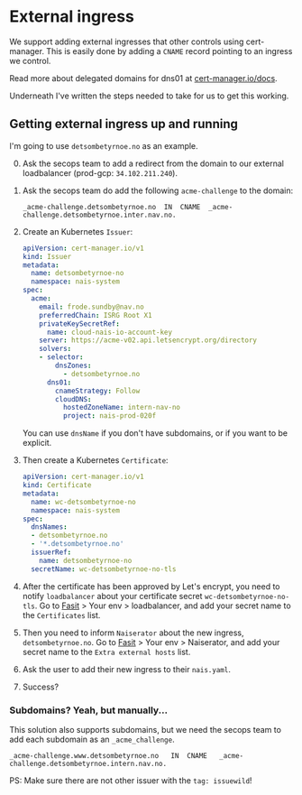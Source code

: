 # External ingress

We support adding external ingresses that other controls using cert-manager.
This is easily done by adding a `CNAME` record pointing to an ingress we control.

Read more about delegated domains for dns01 at [cert-manager.io/docs](https://cert-manager.io/docs/configuration/acme/dns01/#delegated-domains-for-dns01).

Underneath I've written the steps needed to take for us to get this working.

## Getting external ingress up and running

I'm going to use `detsombetyrnoe.no` as an example.

0. Ask the secops team to add a redirect from the domain to our external loadbalancer (prod-gcp: `34.102.211.240`).

1. Ask the secops team do add the following `acme-challenge` to the domain:

    ```
    _acme-challenge.detsombetyrnoe.no  IN  CNAME  _acme-challenge.detsombetyrnoe.inter.nav.no.
    ```

2. Create an Kubernetes `Issuer`:

    ```yaml
    apiVersion: cert-manager.io/v1
    kind: Issuer
    metadata:
      name: detsombetyrnoe-no
      namespace: nais-system
    spec:
      acme:
        email: frode.sundby@nav.no
        preferredChain: ISRG Root X1
        privateKeySecretRef:
          name: cloud-nais-io-account-key
        server: https://acme-v02.api.letsencrypt.org/directory
        solvers:
        - selector:
            dnsZones:
              - detsombetyrnoe.no
          dns01:
            cnameStrategy: Follow
            cloudDNS:
              hostedZoneName: intern-nav-no
              project: nais-prod-020f
    ```

    You can use `dnsName` if you don't have subdomains, or if you want to be explicit.

3. Then create a Kubernetes `Certificate`:

    ```yaml
	apiVersion: cert-manager.io/v1
    kind: Certificate
    metadata:
      name: wc-detsombetyrnoe-no
      namespace: nais-system
    spec:
      dnsNames:
      - detsombetyrnoe.no
      - '*.detsombetyrnoe.no'
      issuerRef:
        name: detsombetyrnoe-no
      secretName: wc-detsombetyrnoe-no-tls
    ```

4. After the certificate has been approved by Let's encrypt, you need to notify `loadbalancer` about your certificate secret `wc-detsombetyrnoe-no-tls`.
   Go to [Fasit](https://fasit.nais.io) > Your env > loadbalancer, and add your secret name to the `Certificates` list.
5. Then you need to inform `Naiserator` about the new ingress, `detsombetyrnoe.no`.
   Go to [Fasit](https://fasit.nais.io) > Your env > Naiserator, and add your secret name to the `Extra external hosts` list.
6. Ask the user to add their new ingress to their `nais.yaml`.
7. Success?

### Subdomains? Yeah, but manually...

This solution also supports subdomains, but we need the secops team to add each subdomain as an `_acme_challenge`.

```
_acme-challenge.www.detsombetyrnoe.no	IN	CNAME	_acme-challenge.detsombetyrnoe.intern.nav.no.
```

PS: Make sure there are not other issuer with the `tag: issuewild`!

